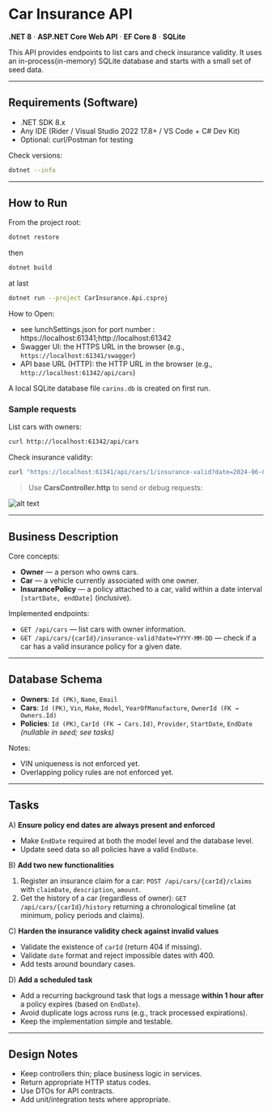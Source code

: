 # Car Insurance API

**.NET 8** · **ASP.NET Core Web API** · **EF Core 8** · **SQLite**

This API provides endpoints to list cars and check insurance validity. It uses an in-process(in-memory) SQLite database and starts with a small set of seed data.

---

## Requirements (Software)

- .NET SDK 8.x
- Any IDE (Rider / Visual Studio 2022 17.8+ / VS Code + C# Dev Kit)
- Optional: curl/Postman for testing

Check versions:
```bash
dotnet --info
```

---

## How to Run

From the project root:
```bash
dotnet restore
```
then
```bash
dotnet build
```
at last
```bash
dotnet run --project CarInsurance.Api.csproj
```

How to Open:
- see lunchSettings.json for port number : https://localhost:61341;http://localhost:61342
- Swagger UI: the HTTPS URL in the browser (e.g., `https://localhost:61341/swagger`)
- API base URL (HTTP): the HTTP URL in the browser (e.g., `http://localhost:61342/api/cars`)

A local SQLite database file `carins.db` is created on first run.

### Sample requests

List cars with owners:
```bash
curl http://localhost:61342/api/cars
```

Check insurance validity:
```bash
curl "https://localhost:61341/api/cars/1/insurance-valid?date=2024-06-01"
```

> Use __CarsController.http__ to send or debug requests:

![alt text](img/image.png)

---

## Business Description

Core concepts:

- **Owner** — a person who owns cars.
- **Car** — a vehicle currently associated with one owner.
- **InsurancePolicy** — a policy attached to a car, valid within a date interval `[startDate, endDate]` (inclusive).

Implemented endpoints:

- `GET /api/cars` — list cars with owner information.  
- `GET /api/cars/{carId}/insurance-valid?date=YYYY-MM-DD` — check if a car has a valid insurance policy for a given date.

---

## Database Schema

- **Owners**: `Id (PK)`, `Name`, `Email`  
- **Cars**: `Id (PK)`, `Vin`, `Make`, `Model`, `YearOfManufacture`, `OwnerId (FK → Owners.Id)`  
- **Policies**: `Id (PK)`, `CarId (FK → Cars.Id)`, `Provider`, `StartDate`, `EndDate` *(nullable in seed; see tasks)*

Notes:
- VIN uniqueness is not enforced yet.  
- Overlapping policy rules are not enforced yet.

---

## Tasks

A) **Ensure policy end dates are always present and enforced**  
- Make `EndDate` required at both the model level and the database level.
- Update seed data so all policies have a valid `EndDate`.

B) **Add two new functionalities**  
1. Register an insurance claim for a car: `POST /api/cars/{carId}/claims` with `claimDate`, `description`, `amount`.  
2. Get the history of a car (regardless of owner): `GET /api/cars/{carId}/history` returning a chronological timeline
(at minimum, policy periods and claims).

C) **Harden the insurance validity check against invalid values**  
- Validate the existence of `carId` (return 404 if missing).
- Validate `date` format and reject impossible dates with 400.
- Add tests around boundary cases.

D) **Add a scheduled task**  
- Add a recurring background task that logs a message **within 1 hour after** a policy expires (based on `EndDate`).
- Avoid duplicate logs across runs (e.g., track processed expirations).
- Keep the implementation simple and testable.

---

## Design Notes

- Keep controllers thin; place business logic in services.
- Return appropriate HTTP status codes.
- Use DTOs for API contracts.
- Add unit/integration tests where appropriate.
